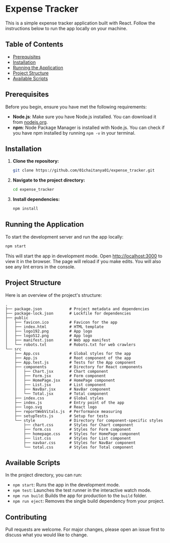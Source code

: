 # Expense Tracker

This is a simple expense tracker application built with React. Follow the instructions below to run the app locally on your machine.

## Table of Contents

- [Prerequisites](#prerequisites)
- [Installation](#installation)
- [Running the Application](#running-the-application)
- [Project Structure](#project-structure)
- [Available Scripts](#available-scripts)

## Prerequisites

Before you begin, ensure you have met the following requirements:

- **Node.js**: Make sure you have Node.js installed. You can download it from [nodejs.org](https://nodejs.org/).
- **npm**: Node Package Manager is installed with Node.js. You can check if you have npm installed by running `npm -v` in your terminal.

## Installation

1. **Clone the repository:**

   ```bash
   git clone https://github.com/01chaitanya01/expense_tracker.git
   ```

2. **Navigate to the project directory:**

   ```bash
   cd expense_tracker
   ```

3. **Install dependencies:**

   ```bash
   npm install
   ```

## Running the Application

To start the development server and run the app locally:

```bash
npm start
```

This will start the app in development mode. Open [http://localhost:3000](http://localhost:3000) to view it in the browser. The page will reload if you make edits. You will also see any lint errors in the console.

## Project Structure

Here is an overview of the project's structure:

```
.
├── package.json            # Project metadata and dependencies
├── package-lock.json       # Lockfile for dependencies
├── public
│   ├── favicon.ico         # Favicon for the app
│   ├── index.html          # HTML template
│   ├── logo192.png         # App logo
│   ├── logo512.png         # App logo
│   ├── manifest.json       # Web app manifest
│   └── robots.txt          # Robots.txt for web crawlers
└── src
    ├── App.css             # Global styles for the app
    ├── App.js              # Root component of the app
    ├── App.test.js         # Tests for the App component
    ├── components          # Directory for React components
    │   ├── Chart.jsx       # Chart component
    │   ├── Form.jsx        # Form component
    │   ├── HomePage.jsx    # HomePage component
    │   ├── List.jsx        # List component
    │   ├── NavBar.jsx      # NavBar component
    │   └── Total.jsx       # Total component
    ├── index.css           # Global styles
    ├── index.js            # Entry point of the app
    ├── logo.svg            # React logo
    ├── reportWebVitals.js  # Performance measuring
    ├── setupTests.js       # Setup for tests
    └── style               # Directory for component-specific styles
        ├── chart.css       # Styles for Chart component
        ├── form.css        # Styles for Form component
        ├── homepage.css    # Styles for HomePage component
        ├── list.css        # Styles for List component
        ├── navbar.css      # Styles for NavBar component
        └── total.css       # Styles for Total component
```

## Available Scripts

In the project directory, you can run:

- `npm start`: Runs the app in the development mode.
- `npm test`: Launches the test runner in the interactive watch mode.
- `npm run build`: Builds the app for production to the `build` folder.
- `npm run eject`: Removes the single build dependency from your project.

## Contributing

Pull requests are welcome. For major changes, please open an issue first to discuss what you would like to change.
